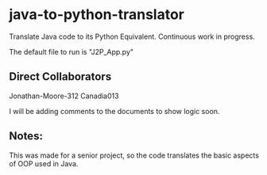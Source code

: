 # java-to-python-translator
Translate Java code to its Python Equivalent. Continuous work in progress.

The default file to run is "J2P_App.py"

## Direct Collaborators
Jonathan-Moore-312
Canadia013

I will be adding comments to the documents to show logic soon.

## Notes:

This was made for a senior project, so the code translates the basic aspects of OOP used in Java.
